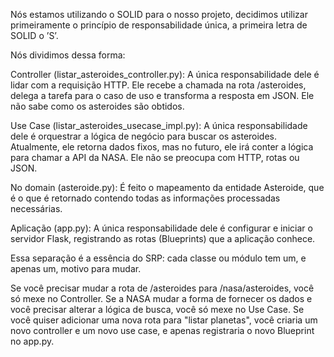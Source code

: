 Nós estamos utilizando o SOLID para o nosso projeto, decidimos utilizar primeiramente o princípio de responsabilidade única, a primeira letra de SOLID o ’S’.

Nós dividimos dessa forma:

Controller (listar_asteroides_controller.py): A única responsabilidade dele é lidar com a requisição HTTP. Ele recebe a chamada na rota /asteroides, delega a tarefa para o caso de uso e transforma a resposta em JSON. Ele não sabe como os asteroides são obtidos.

Use Case (listar_asteroides_usecase_impl.py): A única responsabilidade dele é orquestrar a lógica de negócio para buscar os asteroides. Atualmente, ele retorna dados fixos, mas no futuro, ele irá conter a lógica para chamar a API da NASA. Ele não se preocupa com HTTP, rotas ou JSON.

No domain (asteroide.py): É feito o mapeamento da entidade Asteroide, que é o que é retornado contendo todas as informações processadas necessárias.

Aplicação (app.py): A única responsabilidade dele é configurar e iniciar o servidor Flask, registrando as rotas (Blueprints) que a aplicação conhece.

Essa separação é a essência do SRP: cada classe ou módulo tem um, e apenas um, motivo para mudar.

Se você precisar mudar a rota de /asteroides para /nasa/asteroides, você só mexe no Controller.
Se a NASA mudar a forma de fornecer os dados e você precisar alterar a lógica de busca, você só mexe no Use Case.
Se você quiser adicionar uma nova rota para "listar planetas", você criaria um novo controller e um novo use case, e apenas registraria o novo Blueprint no app.py.
